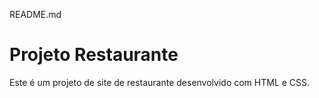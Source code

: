 README.md
# Projeto Restaurante

Este é um projeto de site de restaurante desenvolvido com HTML e CSS.

